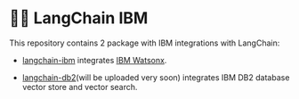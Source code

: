 # 🦜️🔗 LangChain IBM

This repository contains 2 package with IBM integrations with LangChain:

- [langchain-ibm](https://pypi.org/project/langchain-ibm/) integrates [IBM Watsonx](https://www.ibm.com/watsonx).

- [langchain-db2](https://pypi.org/project/langchain-db2/)(will be uploaded very soon) integrates IBM DB2 database vector store and vector search.